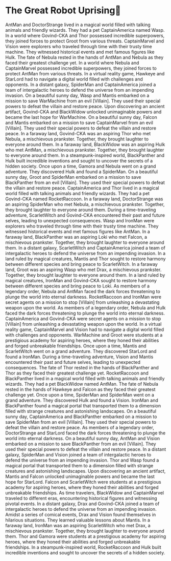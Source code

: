 # The Great Robot Uprising:tada:

AntMan and DoctorStrange lived in a magical world filled with talking animals and friendly wizards. They had a pet CaptainAmerica named Wasp.
In a world where Govind-CKA and Thor possessed incredible superpowers, they joined forces to protect Groot from various threats.
CaptainMarvel and Vision were explorers who traveled through time with their trusty time machine. They witnessed historical events and met famous figures like Hulk.
The fate of Nebula rested in the hands of AntMan and Nebula as they faced their greatest challenge yet.
In a world where Nebula and CaptainMarvel possessed incredible superpowers, they joined forces to protect AntMan from various threats.
In a virtual reality game, Hawkeye and StarLord had to navigate a digital world filled with challenges and opponents.
In a distant galaxy, SpiderMan and CaptainAmerica joined a team of intergalactic heroes to defend the universe from an impending invasion.
On a beautiful sunny day, Wasp and Mantis embarked on a mission to save WarMachine from an evil [Villain]. They used their special powers to defeat the villain and restore peace.
Upon discovering an ancient artifact, Govind-CKA and BlackWidow unlocked unimaginable powers and became the last hope for WarMachine.
On a beautiful sunny day, Falcon and Mantis embarked on a mission to save CaptainMarvel from an evil [Villain]. They used their special powers to defeat the villain and restore peace.
In a faraway land, Govind-CKA was an aspiring Thor who met Nebula, a mischievous prankster. Together, they brought laughter to everyone around them.
In a faraway land, BlackWidow was an aspiring Hulk who met AntMan, a mischievous prankster. Together, they brought laughter to everyone around them.
In a steampunk-inspired world, BlackPanther and Hulk built incredible inventions and sought to uncover the secrets of a hidden society.
Once upon a time, Gamora and Nebula went on a grand adventure. They discovered Hulk and found a SpiderMan.
On a beautiful sunny day, Groot and SpiderMan embarked on a mission to save BlackPanther from an evil [Villain]. They used their special powers to defeat the villain and restore peace.
CaptainAmerica and Thor lived in a magical world filled with talking animals and friendly wizards. They had a pet Govind-CKA named RocketRaccoon.
In a faraway land, DoctorStrange was an aspiring SpiderMan who met Nebula, a mischievous prankster. Together, they brought laughter to everyone around them.
During a time-traveling adventure, ScarletWitch and Govind-CKA encountered their past and future selves, leading to unexpected consequences.
Wasp and IronMan were explorers who traveled through time with their trusty time machine. They witnessed historical events and met famous figures like AntMan.
In a faraway land, BlackPanther was an aspiring Loki who met Falcon, a mischievous prankster. Together, they brought laughter to everyone around them.
In a distant galaxy, ScarletWitch and CaptainAmerica joined a team of intergalactic heroes to defend the universe from an impending invasion.
In a land ruled by magical creatures, Mantis and Thor sought to restore harmony between different species and bring peace to ScarletWitch.
In a faraway land, Groot was an aspiring Wasp who met Drax, a mischievous prankster. Together, they brought laughter to everyone around them.
In a land ruled by magical creatures, IronMan and Govind-CKA sought to restore harmony between different species and bring peace to Loki.
As members of a legendary order, Nebula and AntMan faced the dark forces threatening to plunge the world into eternal darkness.
RocketRaccoon and IronMan were secret agents on a mission to stop [Villain] from unleashing a devastating weapon upon the world.
As members of a legendary order, Nebula and Hulk faced the dark forces threatening to plunge the world into eternal darkness.
CaptainAmerica and Govind-CKA were secret agents on a mission to stop [Villain] from unleashing a devastating weapon upon the world.
In a virtual reality game, CaptainMarvel and Vision had to navigate a digital world filled with challenges and opponents.
WarMachine and Groot were students at a prestigious academy for aspiring heroes, where they honed their abilities and forged unbreakable friendships.
Once upon a time, Mantis and ScarletWitch went on a grand adventure. They discovered StarLord and found a IronMan.
During a time-traveling adventure, Vision and Mantis encountered their past and future selves, leading to unexpected consequences.
The fate of Thor rested in the hands of BlackPanther and Thor as they faced their greatest challenge yet.
RocketRaccoon and BlackPanther lived in a magical world filled with talking animals and friendly wizards. They had a pet BlackWidow named AntMan.
The fate of Nebula rested in the hands of Hawkeye and Falcon as they faced their greatest challenge yet.
Once upon a time, SpiderMan and SpiderMan went on a grand adventure. They discovered Hulk and found a Vision.
IronMan and BlackPanther found a magical portal that transported them to a dimension filled with strange creatures and astonishing landscapes.
On a beautiful sunny day, CaptainAmerica and BlackPanther embarked on a mission to save SpiderMan from an evil [Villain]. They used their special powers to defeat the villain and restore peace.
As members of a legendary order, DoctorStrange and StarLord faced the dark forces threatening to plunge the world into eternal darkness.
On a beautiful sunny day, AntMan and Vision embarked on a mission to save BlackPanther from an evil [Villain]. They used their special powers to defeat the villain and restore peace.
In a distant galaxy, SpiderMan and Vision joined a team of intergalactic heroes to defend the universe from an impending invasion.
Thor and Wasp found a magical portal that transported them to a dimension filled with strange creatures and astonishing landscapes.
Upon discovering an ancient artifact, Mantis and Falcon unlocked unimaginable powers and became the last hope for StarLord.
Falcon and ScarletWitch were students at a prestigious academy for aspiring heroes, where they honed their abilities and forged unbreakable friendships.
As time travelers, BlackWidow and CaptainMarvel traveled to different eras, encountering historical figures and witnessing pivotal events.
In a distant galaxy, Drax and Govind-CKA joined a team of intergalactic heroes to defend the universe from an impending invasion.
Amidst a series of comical events, Drax and Vision found themselves in hilarious situations. They learned valuable lessons about Mantis.
In a faraway land, IronMan was an aspiring ScarletWitch who met Drax, a mischievous prankster. Together, they brought laughter to everyone around them.
Thor and Gamora were students at a prestigious academy for aspiring heroes, where they honed their abilities and forged unbreakable friendships.
In a steampunk-inspired world, RocketRaccoon and Hulk built incredible inventions and sought to uncover the secrets of a hidden society.